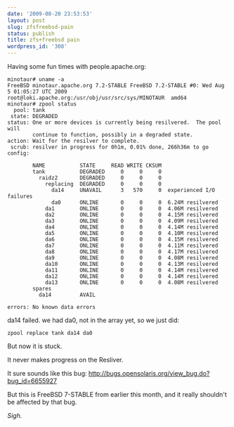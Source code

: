 ```yaml
---
date: '2009-08-20 23:53:53'
layout: post
slug: zfsfreebsd-pain
status: publish
title: zfs+freebsd pain
wordpress_id: '308'
---
```


Having some fun times with people.apache.org:

    
    minotaur# uname -a
    FreeBSD minotaur.apache.org 7.2-STABLE FreeBSD 7.2-STABLE #0: Wed Aug  5 01:05:27 UTC 2009     root@loki.apache.org:/usr/obj/usr/src/sys/MINOTAUR  amd64
    minotaur# zpool status
      pool: tank
     state: DEGRADED
    status: One or more devices is currently being resilvered.  The pool will
            continue to function, possibly in a degraded state.
    action: Wait for the resilver to complete.
     scrub: resilver in progress for 0h1m, 0.01% done, 266h36m to go
    config:
    
            NAME           STATE     READ WRITE CKSUM
            tank           DEGRADED     0     0     0
              raidz2       DEGRADED     0     0     0
                replacing  DEGRADED     0     0     0
                  da14     UNAVAIL      3   570     0  experienced I/O failures
                  da0      ONLINE       0     0     0  6.24M resilvered
                da1        ONLINE       0     0     0  4.06M resilvered
                da2        ONLINE       0     0     0  4.15M resilvered
                da3        ONLINE       0     0     0  4.09M resilvered
                da4        ONLINE       0     0     0  4.14M resilvered
                da5        ONLINE       0     0     0  4.10M resilvered
                da6        ONLINE       0     0     0  4.15M resilvered
                da7        ONLINE       0     0     0  4.11M resilvered
                da8        ONLINE       0     0     0  4.17M resilvered
                da9        ONLINE       0     0     0  4.08M resilvered
                da10       ONLINE       0     0     0  4.13M resilvered
                da11       ONLINE       0     0     0  4.14M resilvered
                da12       ONLINE       0     0     0  4.14M resilvered
                da13       ONLINE       0     0     0  4.08M resilvered
            spares
              da14         AVAIL   
    
    errors: No known data errors


da14 failed.  we had da0, not in the array yet, so we just did:

    
    zpool replace tank da14 da0


But now it is stuck.

It never makes progress on the Resliver.

It sure sounds like this bug:
[http://bugs.opensolaris.org/view_bug.do?bug_id=6655927
](http://bugs.opensolaris.org/view_bug.do?bug_id=6655927)

But this is FreeBSD 7-STABLE from earlier this month, and it really shouldn't be affected by that bug.

_Sigh._
